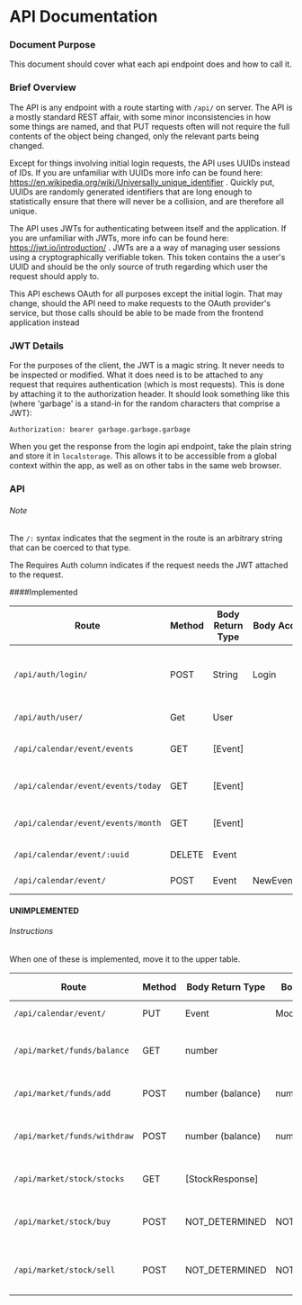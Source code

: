 # API Documentation

### Document Purpose
This document should cover what each api endpoint does and how to call it.


### Brief Overview
The API is any endpoint with a route starting with `/api/` on server.
The API is a mostly standard REST affair, with some minor inconsistencies in how some things are named, and that PUT requests often will not require the full contents of the object being changed, only the relevant parts being changed.

Except for things involving initial login requests, the API uses UUIDs instead of IDs.
If you are unfamiliar with UUIDs more info can be found here: https://en.wikipedia.org/wiki/Universally_unique_identifier . 
Quickly put, UUIDs are randomly generated identifiers that are long enough to statistically ensure that there will never be a collision, and are therefore all unique. 

The API uses JWTs for authenticating between itself and the application.
If you are unfamiliar with JWTs, more info can be found here: https://jwt.io/introduction/ .
JWTs are a a way of managing user sessions using a cryptographically verifiable token.
This token contains the a user's UUID and should be the only source of truth regarding which user the request should apply to.

This API eschews OAuth for all purposes except the initial login.
That may change, should the API need to make requests to the OAuth provider's service, but those calls should be able to be made from the frontend application instead 


### JWT Details
For the purposes of the client, the JWT is a magic string.
It never needs to be inspected or modified.
What it does need is to be attached to any request that requires authentication (which is most requests).
This is done by attaching it to the authorization header.
It should look something like this (where 'garbage' is a stand-in for the random characters that comprise a JWT):
```
Authorization: bearer garbage.garbage.garbage 
```

When you get the response from the login api endpoint, take the plain string and store it in `localstorage`.
This allows it to be accessible from a global context within the app, as well as on other tabs in the same web browser.

### API

###### Note
The `/:` syntax indicates that the segment in the route is an arbitrary string that can be coerced to that type.

The Requires Auth column indicates if the request needs the JWT attached to the request.

####Implemented


| Route                               | Method | Body Return Type   | Body Accept Type    | Requires Auth |Description                            |
| -------------------------------     | ------ | ----------------   | ------------------  | ------------- |-------------------------------------- |
| `/api/auth/login/`                  | POST   | String             | Login               | no            | Logs in to the application, returning JWT string |
| `/api/auth/user/`                   | Get    | User               |                     | yes           | Gets the user                         |
| `/api/calendar/event/events`        | GET    | [Event]            |                     | yes           | Gets all events for user              |
| `/api/calendar/event/events/today`  | GET    | [Event]            |                     | yes           | Gets events today for user            |
| `/api/calendar/event/events/month`  | GET    | [Event]            |                     | yes           | Gets events this Month for user       |
| `/api/calendar/event/:uuid`         | DELETE | Event              |                     | yes           | Deletes event                         |
| `/api/calendar/event/`              | POST   | Event              | NewEventMessage     | yes           | Creates event                         |
                      
#### UNIMPLEMENTED                      
                      
###### Instructions                      
When one of these is implemented, move it to the upper table.                      
                      
| Route                               | Method | Body Return Type   |  Body Accept Type   | Requires Auth |Description                            |
| -------------------------------     | ------ | ----------------   | ------------------- | ------------- |-------------------------------------- |
| `/api/calendar/event/`              | PUT    | Event              | ModifyEventMessage  | yes           | Modifies event                        |
| `/api/market/funds/balance`         | GET    | number             |                     | yes           | Gets the quantity of funds the user has |
| `/api/market/funds/add`             | POST   | number (balance)   | number              | yes           | Adds funds to user account            |
| `/api/market/funds/withdraw`        | POST   | number (balance)   | number              | yes           | Removes funds from user account       |
| `/api/market/stock/stocks`          | GET    | [StockResponse]    |                     | yes           | All the stocks the user owns          |
| `/api/market/stock/buy`             | POST   | NOT_DETERMINED     | NOT_DETERMINED      | yes           | Buys a quantity of a given stock      |
| `/api/market/stock/sell`            | POST   | NOT_DETERMINED     | NOT_DETERMINED      | yes           | Sells a quantity of a given stock     |



